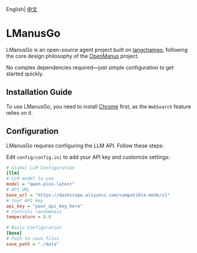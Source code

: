 English| [中文](README_zh.md)

# LManusGo
LManusGo is an open-source agent project built on [langchaingo](https://github.com/tmc/langchaingo), following the core design philosophy of the [OpenManus](https://github.com/FoundationAgents/OpenManus) project.

No complex dependencies required—just simple configuration to get started quickly.

## Installation Guide
To use LManusGo, you need to install [Chrome](https://www.google.com/chrome/) first, as the `WebSearch` feature relies on it.

## Configuration
LManusGo requires configuring the LLM API. Follow these steps:

Edit `config/config.ini` to add your API key and customize settings:
```ini  
# Global LLM Configuration  
[llm]
# LLM model to use  
model = "qwen-plus-latest"
# API URL  
base_url = "https://dashscope.aliyuncs.com/compatible-mode/v1"
# Your API key  
api_key = "your_api_key_here"
# Controls randomness  
temperature = 0.8

# Basic Configuration  
[base]
# Path to save files  
save_path = "./data"  
```